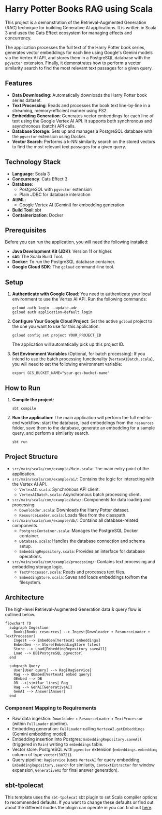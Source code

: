 # Harry Potter Books RAG using Scala

This project is a demonstration of the Retrieval-Augmented Generation (RAG) technique for building Generative AI applications. It is written in Scala 3 and uses the Cats Effect ecosystem for managing effects and concurrency.

The application processes the full text of the Harry Potter book series, generates vector embeddings for each line using Google's Gemini models via the Vertex AI API, and stores them in a PostgreSQL database with the `pgvector` extension. Finally, it demonstrates how to perform a vector similarity search to find the most relevant text passages for a given query.

## Features

- **Data Downloading**: Automatically downloads the Harry Potter book series dataset.
- **Text Processing**: Reads and processes the book text line-by-line in a streaming, memory-efficient manner using FS2.
- **Embedding Generation**: Generates vector embeddings for each line of text using the Google Vertex AI API. It supports both synchronous and asynchronous (batch) API calls.
- **Database Storage**: Sets up and manages a PostgreSQL database with the `pgvector` extension using Docker.
- **Vector Search**: Performs a k-NN similarity search on the stored vectors to find the most relevant text passages for a given query.

## Technology Stack

- **Language**: Scala 3
- **Concurrency**: Cats Effect 3
- **Database**:
  - PostgreSQL with `pgvector` extension
  - Plain JDBC for database interaction
- **AI/ML**:
  - Google Vertex AI (Gemini) for embedding generation
- **Build Tool**: sbt
- **Containerization**: Docker

## Prerequisites

Before you can run the application, you will need the following installed:

- **Java Development Kit (JDK)**: Version 11 or higher.
- **sbt**: The Scala Build Tool.
- **Docker**: To run the PostgreSQL database container.
- **Google Cloud SDK**: The `gcloud` command-line tool.

## Setup

1.  **Authenticate with Google Cloud**:
    You need to authenticate your local environment to use the Vertex AI API. Run the following commands:

    ```shell
    gcloud auth login --update-adc
    gcloud auth application-default login
    ```

2.  **Configure Your Google Cloud Project**:
    Set the active `gcloud` project to the one you want to use for this application:

    ```shell
    gcloud config set project YOUR_PROJECT_ID
    ```

    The application will automatically pick up this project ID.

3.  **Set Environment Variables** (Optional, for batch processing):
    If you intend to use the batch processing functionality (`VertexAIBatch.scala`), you will need to set the following environment variable:
    ```shell
    export GCS_BUCKET_NAME="your-gcs-bucket-name"
    ```

## How to Run

1.  **Compile the project**:

    ```shell
    sbt compile
    ```

2.  **Run the application**:
    The main application will perform the full end-to-end workflow: start the database, load embeddings from the `resources` folder, save them to the database, generate an embedding for a sample query, and perform a similarity search.
    ```shell
    sbt run
    ```

## Project Structure

- `src/main/scala/com/example/Main.scala`: The main entry point of the application.
- `src/main/scala/com/example/ai/`: Contains the logic for interacting with the Vertex AI API.
  - `VertexAI.scala`: Synchronous API client.
  - `VertexAIBatch.scala`: Asynchronous batch processing client.
- `src/main/scala/com/example/data/`: Components for data loading and processing.
  - `Downloader.scala`: Downloads the Harry Potter dataset.
  - `ResourceLoader.scala`: Loads files from the classpath.
- `src/main/scala/com/example/db/`: Contains all database-related components.
  - `PostgresContainer.scala`: Manages the PostgreSQL Docker container.
  - `Database.scala`: Handles the database connection and schema setup.
  - `EmbeddingRepository.scala`: Provides an interface for database operations.
- `src/main/scala/com/example/processing/`: Contains text processing and embedding storage logic.
  - `TextProcessor.scala`: Reads and processes text files.
  - `EmbeddingStore.scala`: Saves and loads embeddings to/from the filesystem.

## Architecture

The high-level Retrieval-Augmented Generation data & query flow is outlined below.

```mermaid
flowchart TD
  subgraph Ingestion
    Books[Books resources] --> Ingest[Downloader + ResourceLoader + TextProcessor]
    Ingest --> EmbedGen[VertexAI embeddings]
    EmbedGen --> Store[EmbeddingStore files]
    Store --> Load[EmbeddingRepository saveAll]
    Load --> DB[PostgreSQL pgvector]
  end

  subgraph Query
    User[User query] --> Rag[RagService]
    Rag --> QEmbed[VertexAI embed query]
    QEmbed --> DB
    DB -->|similar lines| Rag
    Rag --> GenAI[GenerativeAI]
    GenAI --> Answer[Answer]
  end
```

### Component Mapping to Requirements
- Raw data ingestion: `Downloader` + `ResourceLoader` + `TextProcessor` (within `FullLoader` pipeline).
- Embedding generation: `FullLoader` calling `VertexAI.getEmbeddings` (Gemini embedding model).
- Embedding insertion into Postgres: `EmbeddingRepository.saveAll` (triggered in `Main`) writing to `embeddings` table.
- Vector store: PostgreSQL with `pgvector` extension (`embeddings.embedding` column of type `vector(3072)`).
- Query pipeline: `RagService` (uses `VertexAI` for query embedding, `EmbeddingRepository.search` for similarity, `ContextExtractor` for window expansion, `GenerativeAI` for final answer generation).

## sbt-tpolecat

This template uses the `sbt-tpolecat` sbt plugin to set Scala compiler options to recommended defaults. If you want to change these defaults or find out about the different modes the plugin can operate in you can find out [here](https://github.com/typelevel/sbt-tpolecat/).
